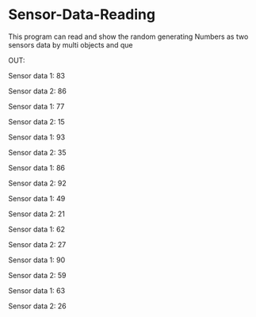 # Sensor-Data-Reading
This program can read and show the random generating Numbers as two sensors data by multi objects and que

OUT:  

Sensor data 1: 83 

Sensor data 2: 86 

Sensor data 1: 77 

Sensor data 2: 15 

Sensor data 1: 93 

Sensor data 2: 35 

Sensor data 1: 86 

Sensor data 2: 92 

Sensor data 1: 49 

Sensor data 2: 21 

Sensor data 1: 62 

Sensor data 2: 27 

Sensor data 1: 90 

Sensor data 2: 59 

Sensor data 1: 63 

Sensor data 2: 26 
